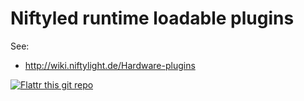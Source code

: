 Niftyled runtime loadable plugins
=================================

See:
* http://wiki.niftylight.de/Hardware-plugins


[![Flattr this git repo](http://api.flattr.com/button/flattr-badge-large.png)](https://flattr.com/submit/auto?user_id=niftylight&url=https://github.com/niftylight/niftyled-plugins&title=niftyled-plugins-flattr&language=&tags=github&category=software)
